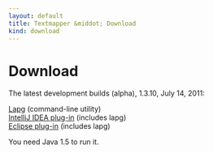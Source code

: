 ```yaml
---
layout: default
title: Textmapper &middot; Download
kind: download
---
```


Download
========

The latest development builds (alpha), 1.3.10, July 14, 2011:

[Lapg](http://sourceforge.net/projects/lapg/files/Application/1.3.10/lapg-1.3.10.zip/download) (command-line utility)  
[IntelliJ IDEA plug-in](http://sourceforge.net/projects/lapg/files/Application/1.3.10/lapg-idea-1.3.10.zip/download) (includes lapg)  
[Eclipse plug-in](http://sourceforge.net/projects/lapg/files/Application/1.3.10/lapg-update-site.zip/download) (includes lapg)

You need Java 1.5 to run it.

